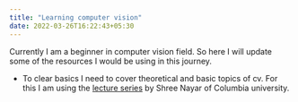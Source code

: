 ```yaml
---
title: "Learning computer vision"
date: 2022-03-26T16:22:43+05:30
---
```


Currently I am a beginner in computer vision field. So here I will update some of the resources  I would be using in this journey. 

* To clear basics I need to cover theoretical and basic topics of cv. For this I am using the [lecture series](https://fpcv.cs.columbia.edu/) by Shree Nayar of Columbia university.